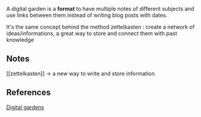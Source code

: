 A digital garden is a **format** to have multiple notes of different subjects and use links between them instead of writing blog posts with dates. 

It's the same concept behind the method zettelkasten : create a network of ideas/informations, a great way to store and connect them with past knowledge

## Notes

[[zettelkasten]] -> a new way to write and store information

## References

[Digital gardens](https://schof.co/digital-garden/)